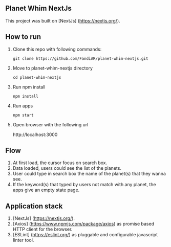 ## Planet Whim NextJs
This project was built on [NextJs] (https://nextjs.org/).

## How to run
1. Clone this repo with following commands:

    ```
    git clone https://github.com/FandiAR/planet-whim-nextjs.git
    ```
2. Move to planet-whim-nextjs directory

    ```
    cd planet-whim-nextjs
    ```
3. Run npm install 

    ```
    npm install
    ```
4. Run apps 

    ```
    npm start
    ```
5. Open browser with the following url 

    http://localhost:3000

## Flow

1. At first load, the cursor focus on search box.
2. Data loaded, users could see the list of the planets.
3. User could type in search box the name of the planet(s) that they wanna see.
4. If the keyword(s) that typed by users not match with any planet, the apps give an empty state page.

## Application stack

1. [NextJs] (https://nextjs.org/).
2. [Axios] (https://www.npmjs.com/package/axios) as promise based HTTP client for the browser.
3. [ESLint] (https://eslint.org/) as pluggable and configurable javascript linter tool.